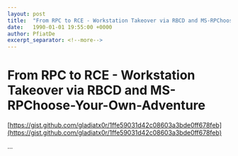 ```yaml
---
layout: post
title:  "From RPC to RCE - Workstation Takeover via RBCD and MS-RPChoose-Your-Own-Adventure"
date:   1990-01-01 19:55:00 +0000
author: PfiatDe
excerpt_separator: <!--more-->
---
```


# From RPC to RCE - Workstation Takeover via RBCD and MS-RPChoose-Your-Own-Adventure

[https://gist.github.com/gladiatx0r/1ffe59031d42c08603a3bde0ff678feb](https://gist.github.com/gladiatx0r/1ffe59031d42c08603a3bde0ff678feb)

...
<!--more-->
